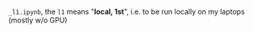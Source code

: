 `_l1.ipynb`, the `l1` means "**local, 1st**", i.e. to be run locally on my laptops (mostly w/o GPU)

